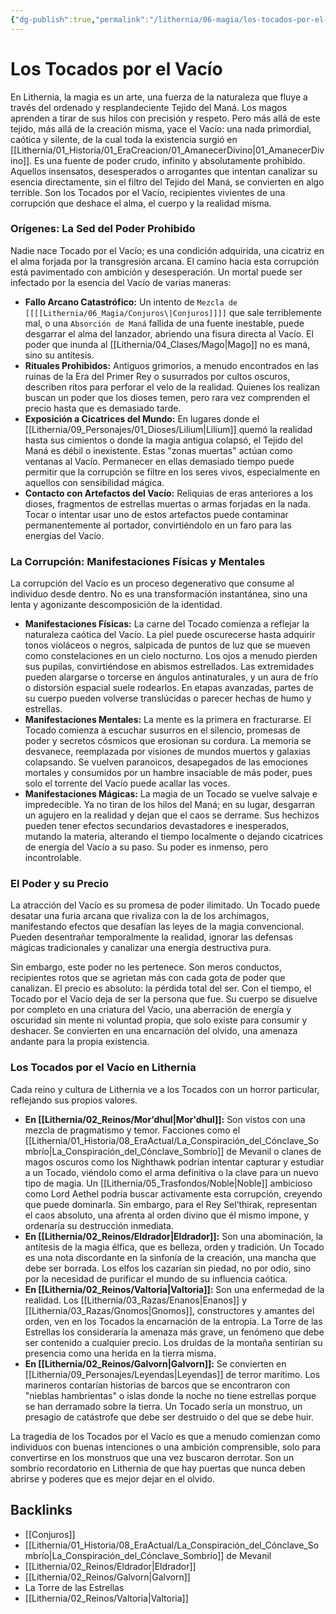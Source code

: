 ```yaml
---
{"dg-publish":true,"permalink":"/lithernia/06-magia/los-tocados-por-el-vacio/","title":"Los Tocados por el Vacío","tags":["lithernia","condicion","magia","vacio"]}
---
```


# Los Tocados por el Vacío

En Lithernia, la magia es un arte, una fuerza de la naturaleza que fluye a través del ordenado y resplandeciente Tejido del Maná. Los magos aprenden a tirar de sus hilos con precisión y respeto. Pero más allá de este tejido, más allá de la creación misma, yace el Vacío: una nada primordial, caótica y silente, de la cual toda la existencia surgió en [[Lithernia/01_Historia/01_EraCreacion/01_AmanecerDivino\|01_AmanecerDivino]]. Es una fuente de poder crudo, infinito y absolutamente prohibido. Aquellos insensatos, desesperados o arrogantes que intentan canalizar su esencia directamente, sin el filtro del Tejido del Maná, se convierten en algo terrible. Son los Tocados por el Vacío, recipientes vivientes de una corrupción que deshace el alma, el cuerpo y la realidad misma.

### Orígenes: La Sed del Poder Prohibido

Nadie nace Tocado por el Vacío; es una condición adquirida, una cicatriz en el alma forjada por la transgresión arcana. El camino hacia esta corrupción está pavimentado con ambición y desesperación. Un mortal puede ser infectado por la esencia del Vacío de varias maneras:

*   **Fallo Arcano Catastrófico:** Un intento de `Mezcla de [[[[Lithernia/06_Magia/Conjuros\|Conjuros]]]]` que sale terriblemente mal, o una `Absorción de Maná` fallida de una fuente inestable, puede desgarrar el alma del lanzador, abriendo una fisura directa al Vacío. El poder que inunda al [[Lithernia/04_Clases/Mago\|Mago]] no es maná, sino su antítesis.
*   **Rituales Prohibidos:** Antiguos grimorios, a menudo encontrados en las ruinas de la Era del Primer Rey o susurrados por cultos oscuros, describen ritos para perforar el velo de la realidad. Quienes los realizan buscan un poder que los dioses temen, pero rara vez comprenden el precio hasta que es demasiado tarde.
*   **Exposición a Cicatrices del Mundo:** En lugares donde el [[Lithernia/09_Personajes/01_Dioses/Lilium\|Lilium]] quemó la realidad hasta sus cimientos o donde la magia antigua colapsó, el Tejido del Maná es débil o inexistente. Estas "zonas muertas" actúan como ventanas al Vacío. Permanecer en ellas demasiado tiempo puede permitir que la corrupción se filtre en los seres vivos, especialmente en aquellos con sensibilidad mágica.
*   **Contacto con Artefactos del Vacío:** Reliquias de eras anteriores a los dioses, fragmentos de estrellas muertas o armas forjadas en la nada. Tocar o intentar usar uno de estos artefactos puede contaminar permanentemente al portador, convirtiéndolo en un faro para las energías del Vacío.

### La Corrupción: Manifestaciones Físicas y Mentales

La corrupción del Vacío es un proceso degenerativo que consume al individuo desde dentro. No es una transformación instantánea, sino una lenta y agonizante descomposición de la identidad.

*   **Manifestaciones Físicas:** La carne del Tocado comienza a reflejar la naturaleza caótica del Vacío. La piel puede oscurecerse hasta adquirir tonos violáceos o negros, salpicada de puntos de luz que se mueven como constelaciones en un cielo nocturno. Los ojos a menudo pierden sus pupilas, convirtiéndose en abismos estrellados. Las extremidades pueden alargarse o torcerse en ángulos antinaturales, y un aura de frío o distorsión espacial suele rodearlos. En etapas avanzadas, partes de su cuerpo pueden volverse translúcidas o parecer hechas de humo y estrellas.
*   **Manifestaciones Mentales:** La mente es la primera en fracturarse. El Tocado comienza a escuchar susurros en el silencio, promesas de poder y secretos cósmicos que erosionan su cordura. La memoria se desvanece, reemplazada por visiones de mundos muertos y galaxias colapsando. Se vuelven paranoicos, desapegados de las emociones mortales y consumidos por un hambre insaciable de más poder, pues solo el torrente del Vacío puede acallar las voces.
*   **Manifestaciones Mágicas:** La magia de un Tocado se vuelve salvaje e impredecible. Ya no tiran de los hilos del Maná; en su lugar, desgarran un agujero en la realidad y dejan que el caos se derrame. Sus hechizos pueden tener efectos secundarios devastadores e inesperados, mutando la materia, alterando el tiempo localmente o dejando cicatrices de energía del Vacío a su paso. Su poder es inmenso, pero incontrolable.

### El Poder y su Precio

La atracción del Vacío es su promesa de poder ilimitado. Un Tocado puede desatar una furia arcana que rivaliza con la de los archimagos, manifestando efectos que desafían las leyes de la magia convencional. Pueden desentrañar temporalmente la realidad, ignorar las defensas mágicas tradicionales y canalizar una energía destructiva pura.

Sin embargo, este poder no les pertenece. Son meros conductos, recipientes rotos que se agrietan más con cada gota de poder que canalizan. El precio es absoluto: la pérdida total del ser. Con el tiempo, el Tocado por el Vacío deja de ser la persona que fue. Su cuerpo se disuelve por completo en una criatura del Vacío, una aberración de energía y oscuridad sin mente ni voluntad propia, que solo existe para consumir y deshacer. Se convierten en una encarnación del olvido, una amenaza andante para la propia existencia.

### Los Tocados por el Vacío en Lithernia

Cada reino y cultura de Lithernia ve a los Tocados con un horror particular, reflejando sus propios valores.

*   **En [[Lithernia/02_Reinos/Mor'dhul\|Mor'dhul]]:** Son vistos con una mezcla de pragmatismo y temor. Facciones como el [[Lithernia/01_Historia/08_EraActual/La_Conspiración_del_Cónclave_Sombrío\|La_Conspiración_del_Cónclave_Sombrío]] de Mevanil o clanes de magos oscuros como los Nighthawk podrían intentar capturar y estudiar a un Tocado, viéndolo como el arma definitiva o la clave para un nuevo tipo de magia. Un [[Lithernia/05_Trasfondos/Noble\|Noble]] ambicioso como Lord Aethel podría buscar activamente esta corrupción, creyendo que puede dominarla. Sin embargo, para el Rey Sel’thirak, representan el caos absoluto, una afrenta al orden divino que él mismo impone, y ordenaría su destrucción inmediata.
*   **En [[Lithernia/02_Reinos/Eldrador\|Eldrador]]:** Son una abominación, la antítesis de la magia élfica, que es belleza, orden y tradición. Un Tocado es una nota discordante en la sinfonía de la creación, una mancha que debe ser borrada. Los elfos los cazarían sin piedad, no por odio, sino por la necesidad de purificar el mundo de su influencia caótica.
*   **En [[Lithernia/02_Reinos/Valtoria\|Valtoria]]:** Son una enfermedad de la realidad. Los [[Lithernia/03_Razas/Enanos\|Enanos]] y [[Lithernia/03_Razas/Gnomos\|Gnomos]], constructores y amantes del orden, ven en los Tocados la encarnación de la entropía. La Torre de las Estrellas los consideraría la amenaza más grave, un fenómeno que debe ser contenido a cualquier precio. Los druidas de la montaña sentirían su presencia como una herida en la tierra misma.
*   **En [[Lithernia/02_Reinos/Galvorn\|Galvorn]]:** Se convierten en [[Lithernia/09_Personajes/Leyendas\|Leyendas]] de terror marítimo. Los marineros contarían historias de barcos que se encontraron con "nieblas hambrientas" o islas donde la noche no tiene estrellas porque se han derramado sobre la tierra. Un Tocado sería un monstruo, un presagio de catástrofe que debe ser destruido o del que se debe huir.

La tragedia de los Tocados por el Vacío es que a menudo comienzan como individuos con buenas intenciones o una ambición comprensible, solo para convertirse en los monstruos que una vez buscaron derrotar. Son un sombrío recordatorio en Lithernia de que hay puertas que nunca deben abrirse y poderes que es mejor dejar en el olvido.

## Backlinks
- [[Conjuros]]
- [[Lithernia/01_Historia/08_EraActual/La_Conspiración_del_Cónclave_Sombrío\|La_Conspiración_del_Cónclave_Sombrío]] de Mevanil
- [[Lithernia/02_Reinos/Eldrador\|Eldrador]]
- [[Lithernia/02_Reinos/Galvorn\|Galvorn]]
- La Torre de las Estrellas
- [[Lithernia/02_Reinos/Valtoria\|Valtoria]]
